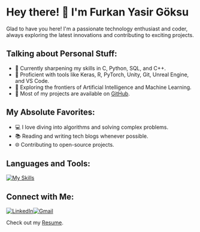 # Hey there! 👋 I'm Furkan Yasir Göksu

Glad to have you here! I'm a passionate technology enthusiast and coder, always exploring the latest innovations and contributing to exciting projects.

## Talking about Personal Stuff:

- 🐧 Currently sharpening my skills in C, Python, SQL, and C++.
- 🔧 Proficient with tools like Keras, R, PyTorch, Unity, Git, Unreal Engine, and VS Code.
- 🤖 Exploring the frontiers of Artificial Intelligence and Machine Learning.
- 🚀 Most of my projects are available on [GitHub](https://github.com/yourusername).

## My Absolute Favorites:

- 💻 I love diving into algorithms and solving complex problems.
- 📚 Reading and writing tech blogs whenever possible.
- 🌐 Contributing to open-source projects.

## Languages and Tools:

[![My Skills](https://skillicons.dev/icons?i=c,cpp,github,js,latex,mysql,postman,py,sklearn,tensorflow,unity,unreal&theme=light)](https://skillicons.dev)

## Connect with Me:

[![LinkedIn](https://img.shields.io/badge/LinkedIn-blue?style=for-the-badge&logo=linkedin)](https://www.linkedin.com/in/furkan-goksu-8065b4201)[![Gmail](https://img.shields.io/badge/Gmail-red?style=for-the-badge&logo=gmail&logoColor=white)](mailto:furkan.goksu.399@gmail.com)


Check out my [Resume](https://github.com/furkngoksu/documents/blob/main/Furkan_cv.pdf).
